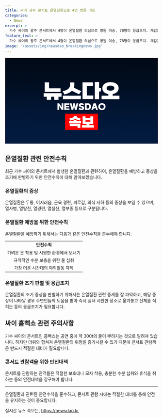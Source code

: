 ```yaml
---
title: 싸이 광주 콘서트 온열질환으로 4명 병원 이송
categories:
  - News
excerpt: >
  가수 싸이의 광주 콘서트에서 4명이 온열질환 의심으로 병원 이송, 78명이 응급조치. 체감온도 31.3도, 대구, 과천, 대전, 속초, 부천 등 9개도시에서도 진행. 공연 당 약 300t 물 뿌려지는 인기 콘서트 흠뻑쇼는 암표가 기승, 숙박업소 바가지요금 논란. 미국의 테일러 스위프트 콘서트에서는 열사병으로 사망한 사례도 있음. 온열질환 예방을 위한 조언 제시.
feature_text: >
  가수 싸이의 광주 콘서트에서 4명이 온열질환 의심으로 병원 이송, 78명이 응급조치. 체감온도 31.3도, 대구, 과천, 대전, 속초, 부천 등 9개도시에서도 진행. 공연 당 약 300t 물 뿌려지는 인기 콘서트 흠뻑쇼는 암표가 기승, 숙박업소 바가지요금 논란. 미국의 테일러 스위프트 콘서트에서는 열사병으로 사망한 사례도 있음. 온열질환 예방을 위한 조언 제시.
image: '/assets/img/newsdao_breakingnews.jpg'
---
```


<p><img src="/assets/img/newsdao_breakingnews.jpg" alt="koreaapp 속보" /></p>

<h2 data-ke-size="size26">온열질환 관련 안전수칙</h2>

<p data-ke-size="size16">최근 가수 싸이의 콘서트에서 발생한 온열질환과 관련하여, 온열질환을 예방하고 증상을 조기에 판별하기 위한 안전수칙에 대해 알아보겠습니다.</p>

<h3>온열질환의 증상</h3>

<p data-ke-size="size16">온열질환은 두통, 어지러움, 근육 경련, 피로감, 의식 저하 등의 증상을 보일 수 있으며, 열사병, 열탈진, 열경련, 열실신, 열부종 등으로 구분됩니다.</p>

<h3>온열질환 예방을 위한 안전수칙</h3>

<p data-ke-size="size16">온열질환을 예방하기 위해서는 다음과 같은 안전수칙을 준수해야 합니다.</p>

<table>
  <tr>
    <td style="text-align: center; height: 17px;"><b>안전수칙</b></td>
  </tr>
  <tr>
    <td style="text-align: center; height: 17px;">가벼운 옷 착용 및 시원한 환경에서 보내기</td>
  </tr>
  <tr>
    <td style="text-align: center; height: 17px;">규칙적인 수분 보충을 위한 물 섭취</td>
  </tr>
  <tr>
    <td style="text-align: center; height: 17px;">가장 더운 시간대의 야외활동 자제</td>
  </tr>
</table>

<h3>온열질환 조기 판별 및 응급조치</h3>

<p data-ke-size="size16">온열질환의 조기 증상을 판별하기 위해서는 온열질환 관련 증세를 잘 파악하고, 해당 증상이 나타날 경우 주변인들의 도움을 받아 즉시 실내 시원한 장소로 옮겨놓고 신체를 식히는 등의 응급조치가 필요합니다.</p>

<h2 data-ke-size="size26">싸이 흠뻑쇼 관련 주의사항</h2>

<p data-ke-size="size16">가수 싸이의 콘서트인 흠뻑쇼는 공연 중에 약 300t의 물이 뿌려지는 것으로 알려져 있습니다. 하지만 더위와 합쳐져 온열질환의 위험을 증가시킬 수 있기 때문에 콘서트 관람객은 반드시 적절한 대비가 필요합니다.</p>

<h3>콘서트 관람객을 위한 안전대책</h3>

<p data-ke-size="size16">콘서트를 관람하는 관객들은 적절한 보호대나 모자 착용, 충분한 수분 섭취와 휴식을 취하는 등의 안전대책을 강구해야 합니다.</p>

<hr>

<p data-ke-size="size16">온열질환과 관련된 안전수칙을 준수하고, 콘서트 관람 시에는 적절한 대비를 통해 안전을 유지하는 것이 중요합니다.</p>
실시간 뉴스 속보는, <a href="https://newsdao.kr" rel="dofollow">https://newsdao.kr</a>


